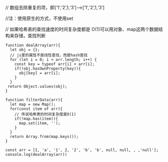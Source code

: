 // 数组去除重复的项，即[‘1’,‘2’,1,‘3’]——>[‘1’,‘2’,1,‘3’]  

//注：使用原生的方式，不使用set  

// 如果哈希表的查找速度的时间复杂度都是 O(1)可以用对象、map这两个数据结构来存储，查找判断  

```
function dealArray(arr){
  let obj = {};
  // js里的属性不是线性查找，而是hash查找
  for (let i = 0; i < arr.length; i++) {
    const key = typeof arr[i] + arr[i];
    if(!obj.hasOwnProperty(key)){
      obj[key] = arr[i];
    }
  }
 return Object.values(obj);
}

function filterData(arr){
  let map = new Map();
  for(const item of arr){
    // 传说哈希表的时间复杂度是O(1)
    if(!map.has(item)){
      map.set(item, '');
    }
  }
  return Array.from(map.keys());
}

const arr = [1, 'a', '1', 2, '2', 'b', 'b', null, null, , ,'null'];
console.log(dealArray(arr))
```